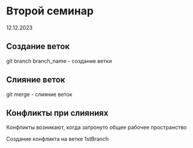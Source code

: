 # Второй семинар
12.12.2023
## Создание веток
git branch branch_name - создание ветки
## Слияние веток
git merge - слияние веток
## Конфликты при слияниях
Конфликты возникают, когда затронуто общее рабочее пространство

Создание конфликта на ветке 1stBranch
